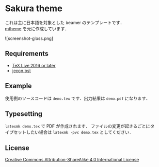 Sakura theme
============

これは主に日本語を対象とした beamer のテンプレートです．  
[mtheme](https://github.com/matze/mtheme) を元に作成しています．

![screenshot-gloss.png]

## Requirements

+ [TeX Live 2016 or later](https://www.tug.org/texlive/)
+ [jecon.bst](https://github.com/ShiroTakeda/jecon-bst)

## Example

使用例のソースコードは `demo.tex` です．出力結果は `demo.pdf` になります．

## Typesetting

`latexmk demo.tex` で PDF が作成されます．
ファイルの変更が起きるごとにタイプセットしたい場合は `latexmk -pvc demo.tex` としてください．

## License

[Creative Commons Attribution-ShareAlike 4.0 International License](https://creativecommons.org/licenses/by-sa/4.0/) 
